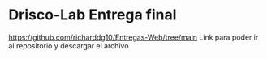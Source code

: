# Drisco-Lab Entrega final 
https://github.com/richarddg10/Entregas-Web/tree/main
Link para poder ir al repositorio y descargar el archivo

